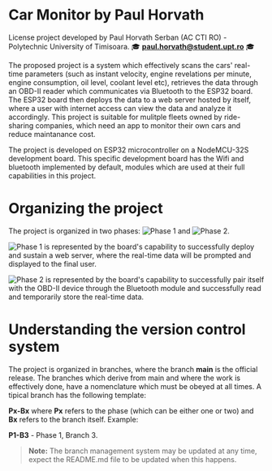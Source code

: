 # Car Monitor by Paul Horvath

License project developed by Paul Horvath Serban (AC CTI RO) - Polytechnic University of Timisoara.
🎓 **paul.horvath@student.upt.ro** 🎓

The proposed project is a system which effectively scans the cars' real-time parameters (such as instant velocity, engine revelations per minute, engine consumption, oil level, coolant level etc), retrieves the data through an OBD-II reader which communicates via Bluetooth to the ESP32 board. The ESP32 board then deploys the data to a web server hosted by itself, where a user with internet access can view the data and analyze it accordingly. This project is suitable for mulitple fleets owned by ride-sharing companies, which need an app to monitor their own cars and reduce maintanance cost.

The project is developed on ESP32 microcontroller on a NodeMCU-32S development board. This specific development board has the Wifi and bluetooth implemented by default, modules which are used at their full capabilities in this project.

# Organizing the project

The project is organized in two phases: ![Phase 1](https://img.shields.io/badge/Phase-1-blue) and ![Phase 2](https://img.shields.io/badge/Phase-2-green).

![Phase 1](https://img.shields.io/badge/Phase-1-blue) is represented by the board's capability to successfully deploy and sustain a web server, where the real-time data will be prompted and displayed to the final user.

![Phase 2](https://img.shields.io/badge/Phase-2-green) is represented by the board's capability to successfully pair itself with the OBD-II device through the Bluetooth module and successfully read and temporarily store the real-time data.

# Understanding the version control system

The project is organized in branches, where the branch **main** is the official release. The branches which derive from main and where the work is effectively done, have a nomenclature which must be obeyed at all times. A tipical branch has the following template:

**Px-Bx** where **Px** refers to the phase (which can be either one or two) and **Bx** refers to the branch itself. Example:

**P1-B3** - Phase 1, Branch 3.

> **Note:** The branch management system may be updated at any time, expect the README.md file to be updated when this happens.
